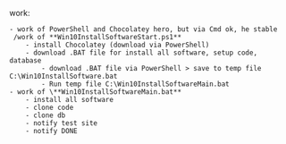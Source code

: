 work:

	- work of PowerShell and Chocolatey hero, but via Cmd ok, he stable
     /work of **Win10InstallSoftwareStart.ps1**
		- install Chocolatey (download via PowerShell)
		- download .BAT file for install all software, setup code, database
			- download .BAT file via PowerShell > save to temp file C:\Win10InstallSoftware.bat
			- Run temp file C:\Win10InstallSoftwareMain.bat
	- work of \**Win10InstallSoftwareMain.bat**
		- install all software
		- clone code
		- clone db
		- notify test site
		- notify DONE